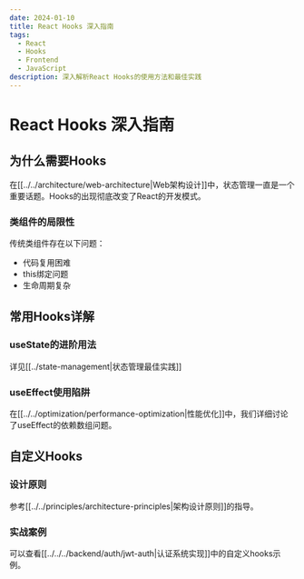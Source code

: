 ```yaml
---
date: 2024-01-10
title: React Hooks 深入指南
tags:
  - React
  - Hooks
  - Frontend
  - JavaScript
description: 深入解析React Hooks的使用方法和最佳实践
---
```


# React Hooks 深入指南

## 为什么需要Hooks

在[[../../architecture/web-architecture|Web架构设计]]中，状态管理一直是一个重要话题。Hooks的出现彻底改变了React的开发模式。

### 类组件的局限性

传统类组件存在以下问题：

- 代码复用困难
- this绑定问题
- 生命周期复杂

## 常用Hooks详解

### useState的进阶用法

详见[[../state-management|状态管理最佳实践]]

### useEffect使用陷阱

在[[../../optimization/performance-optimization|性能优化]]中，我们详细讨论了useEffect的依赖数组问题。

## 自定义Hooks

### 设计原则

参考[[../../principles/architecture-principles|架构设计原则]]的指导。

### 实战案例

可以查看[[../../../backend/auth/jwt-auth|认证系统实现]]中的自定义hooks示例。
